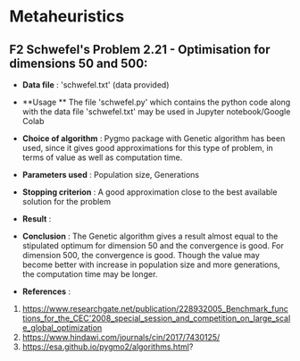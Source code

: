 # Metaheuristics

##  F2 Schwefel's Problem 2.21 - Optimisation for dimensions 50 and 500:


* **Data file** :  'schwefel.txt' (data provided)
* **Usage ** The file 'schwefel.py' which contains the python code along with the data file 'schwefel.txt' may be used in Jupyter notebook/Google Colab
* **Choice of algorithm** : Pygmo package  with Genetic algorithm has been used, since it gives good approximations for this type of problem, in terms of value as well as computation time.
* **Parameters used** : Population size, Generations
* **Stopping criterion** : A good approximation close to the best available solution for the problem
* **Result** : 




* **Conclusion** : The Genetic algorithm gives a result almost equal to the stipulated optimum for dimension 50 and the convergence is good. For dimension 500, the convergence is good. Though the value may become better with increase in population size and more generations, the computation time may be longer.
* **References** : 
1. https://www.researchgate.net/publication/228932005_Benchmark_functions_for_the_CEC'2008_special_session_and_competition_on_large_scale_global_optimization
2. https://www.hindawi.com/journals/cin/2017/7430125/             
3. https://esa.github.io/pygmo2/algorithms.html?

